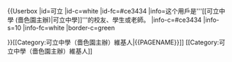 {{Userbox
  |id=可立
  |id-c=white
  |id-fc=#ce3434
  |info=这个用戶是'''[[可立中學 (嗇色園主辦)|可立中學]]'''的校友、學生或老師。
  |info-c=#ce3434
  |info-s=10
  |info-fc=white
  |border-c=green

}}<includeonly>[[Category:可立中學（嗇色園主辦）維基人|{{PAGENAME}}]]</includeonly>
<noinclude>
[[Category:可立中學（嗇色園主辦）維基人]]
</noinclude>